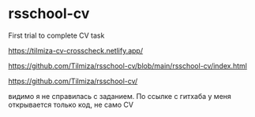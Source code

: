 # rsschool-cv

First trial to complete CV task

https://tilmiza-cv-crosscheck.netlify.app/

https://github.com/Tilmiza/rsschool-cv/blob/main/rsschool-cv/index.html

https://github.com/Tilmiza/rsschool-cv/

видимо я не справилась с заданием. По ссылке с гитхаба у меня открывается только код, не само CV
